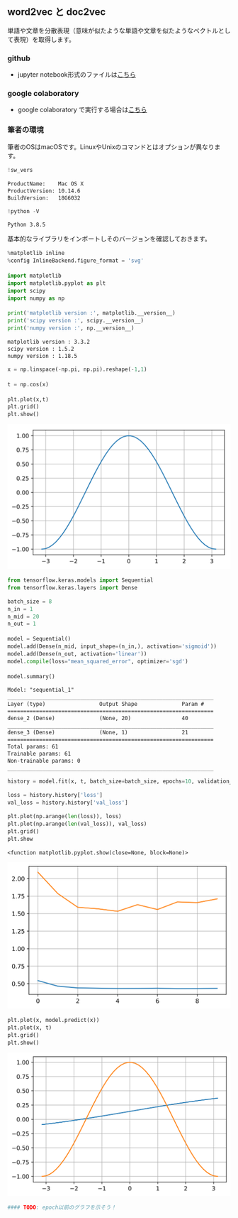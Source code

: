 ## word2vec と doc2vec

単語や文章を分散表現（意味が似たような単語や文章を似たようなベクトルとして表現）を取得します。

### github
- jupyter notebook形式のファイルは[こちら](https://github.com/hiroshi0530/wa-src/blob/master/article/library/scipy/template/template_nb.ipynb)

### google colaboratory
- google colaboratory で実行する場合は[こちら](https://colab.research.google.com/github/hiroshi0530/wa-src/blob/master/article/library/scipy/template/template_nb.ipynb)

### 筆者の環境
筆者のOSはmacOSです。LinuxやUnixのコマンドとはオプションが異なります。


```python
!sw_vers
```

    ProductName:	Mac OS X
    ProductVersion:	10.14.6
    BuildVersion:	18G6032



```python
!python -V
```

    Python 3.8.5


基本的なライブラリをインポートしそのバージョンを確認しておきます。


```python
%matplotlib inline
%config InlineBackend.figure_format = 'svg'

import matplotlib
import matplotlib.pyplot as plt
import scipy
import numpy as np

print('matplotlib version :', matplotlib.__version__)
print('scipy version :', scipy.__version__)
print('numpy version :', np.__version__)
```

    matplotlib version : 3.3.2
    scipy version : 1.5.2
    numpy version : 1.18.5



```python
x = np.linspace(-np.pi, np.pi).reshape(-1,1)

t = np.cos(x)

plt.plot(x,t)
plt.grid()
plt.show()
```


    
![svg](keras_nb_files/keras_nb_5_0.svg)
    



```python
from tensorflow.keras.models import Sequential
from tensorflow.keras.layers import Dense
```


```python
batch_size = 8
n_in = 1
n_mid = 20
n_out = 1

model = Sequential()
model.add(Dense(n_mid, input_shape=(n_in,), activation='sigmoid'))
model.add(Dense(n_out, activation='linear'))
model.compile(loss="mean_squared_error", optimizer='sgd')

model.summary()

```

    Model: "sequential_1"
    _________________________________________________________________
    Layer (type)                 Output Shape              Param #   
    =================================================================
    dense_2 (Dense)              (None, 20)                40        
    _________________________________________________________________
    dense_3 (Dense)              (None, 1)                 21        
    =================================================================
    Total params: 61
    Trainable params: 61
    Non-trainable params: 0
    _________________________________________________________________



```python
history = model.fit(x, t, batch_size=batch_size, epochs=10, validation_split=0.1, verbose=0)
```


```python
loss = history.history['loss']
val_loss = history.history['val_loss']
```


```python
plt.plot(np.arange(len(loss)), loss)
plt.plot(np.arange(len(val_loss)), val_loss)
plt.grid()
plt.show
```




    <function matplotlib.pyplot.show(close=None, block=None)>




    
![svg](keras_nb_files/keras_nb_10_1.svg)
    



```python
plt.plot(x, model.predict(x))
plt.plot(x, t)
plt.grid()
plt.show()
```


    
![svg](keras_nb_files/keras_nb_11_0.svg)
    



```python
#### TODO: epoch以前のグラフを示そう！
```
